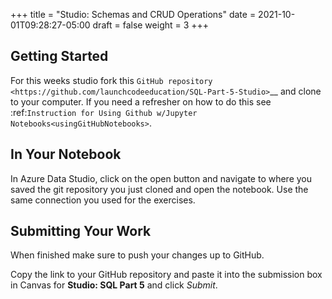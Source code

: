 +++
title = "Studio: Schemas and CRUD Operations"
date = 2021-10-01T09:28:27-05:00
draft = false
weight = 3
+++

Getting Started
---------------

For this weeks studio fork this `GitHub repository <https://github.com/launchcodeeducation/SQL-Part-5-Studio>`__ and 
clone to your computer.  If you need a refresher on how to do this see :ref:`Instruction for Using Github w/Jupyter Notebooks<usingGitHubNotebooks>`.

In Your Notebook
----------------

In Azure Data Studio, click on the open button and navigate to where you saved the git repository you just cloned and open the notebook. 
Use the same connection you used for the exercises.

Submitting Your Work
--------------------

When finished make sure to push your changes up to GitHub. 

Copy the link to your GitHub repository and paste it into the submission box in Canvas for **Studio: SQL Part 5** and click *Submit*.
